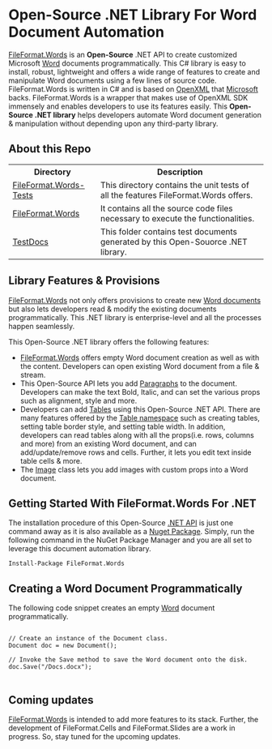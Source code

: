 # Open-Source .NET Library For Word Document Automation

<p> <a href="https://fileformat-words.github.io/FileFormat.Words-for-.NET/">FileFormat.Words</a> is an <b>Open-Source</b> .NET API to create customized Microsoft <a href="https://docs.fileformat.com/word-processing/docx/">Word<a/> documents programmatically. This C# library is easy to install, robust, lightweight and offers a
wide range of features to create and manipulate Word documents using a few lines of source code. FileFormat.Words is written in C# and is based on <a href="https://learn.microsoft.com/en-us/office/open-xml/word-processing">OpenXML</a> that <a href="https://www.microsoft.com/">Microsoft</a> backs.
FileFormat.Words is a wrapper that makes use of OpenXML SDK immensely and enables developers to use its features easily.
This <b>Open-Source .NET library</b> helps developers automate Word document generation & manipulation without depending upon any third-party library.
</p>

## About this Repo

<table>
  <tr>
    <th>Directory</th>
    <th>Description</th>
  </tr>
  <tr>
    <td><a href = "https://github.com/fileformat-words/FileFormat.Words-for-.NET/tree/main/FileFormat.Words-Tests">FileFormat.Words-Tests</a></td>
    <td>This directory contains the unit tests of all the features FileFormat.Words offers.</td>
  </tr>
  <tr>
    <td><a href = "https://github.com/fileformat-words/FileFormat.Words-for-.NET/tree/main/FileFormat.Words">FileFormat.Words</a></td>
    <td>It contains all the source code files necessary to execute the functionalities.</td>
  </tr>
  <tr>
    <td><a href = "https://github.com/fileformat-words/FileFormat.Words-for-.NET/tree/main/TestDocs">TestDocs</a></td>
    <td>This folder contains test documents generated by this Open-Souorce .NET library.</td>
  </tr>
</table>

## Library Features & Provisions

<p> <a href="https://fileformat-words.github.io/FileFormat.Words-for-.NET/api/index.html">FileFormat.Words</a> not only offers provisions to create new <a href="https://fileformat-words.github.io/FileFormat.Words-for-.NET/api/FileFormat.Words.html">Word documents</a> but also lets developers read & modify
the existing documents programmatically. This .NET library is enterprise-level and  all the processes happen seamlessly.</p>

This Open-Source .NET library offers the following features:

 - <a href="https://fileformat-words.github.io/FileFormat.Words-for-.NET/">FileFormat.Words</a> offers empty Word document creation as well as with the content. Developers can
   open existing Word document from a file & stream.
 - This Open-Source API lets you add <a href="https://fileformat-words.github.io/FileFormat.Words-for-.NET/api/FileFormat.Words.Paragraph.html">Paragraphs</a> to the document. Developers can make the text Bold, Italic, and can set the various props such as alignment, style and more.
 - Developers can add <a href="https://fileformat-words.github.io/FileFormat.Words-for-.NET/api/FileFormat.Words.Table.Table.html">Tables</a> using this Open-Source .NET API. There are many features offered by the <a href="https://fileformat-words.github.io/FileFormat.Words-for-.NET/api/FileFormat.Words.Table.html">Table namespace</a> such as creating tables, setting table border style, and setting table width.
   In addition, developers can read tables along with all the props(i.e. rows, columns and more) from an existing Word document, and can add/update/remove rows and cells. Further, it lets you edit text inside table cells & more.
 - The <a href="https://fileformat-words.github.io/FileFormat.Words-for-.NET/api/FileFormat.Words.Image.html">Image</a> class lets you add images with custom props into a Word document. 

## Getting Started With FileFormat.Words For .NET

<p> The installation procedure of this Open-Source <a href="https://fileformat-words.github.io/FileFormat.Words-for-.NET/api/index.html">.NET API</a> is just one command away as it is also available as a <a href="https://www.nuget.org/profiles/fileformatcom">Nuget Package</a>. Simply, run the following command in the NuGet Package Manager and you are all set to leverage this document
automation library.</p>
<code>Install-Package FileFormat.Words</code>

## Creating a Word Document Programmatically

The following code snippet creates an empty <a href="https://docs.fileformat.com/word-processing/docx/">Word<a/> document programmatically. 
<pre>
<code>
// Create an instance of the Document class.
Document doc = new Document();

// Invoke the Save method to save the Word document onto the disk.
doc.Save("/Docs.docx");
</code>
</pre>

## Coming updates
<p> <a href="https://fileformat-words.github.io/FileFormat.Words-for-.NET/">FileFormat.Words</a> is intended to add more features to its stack. Further, the development of FileFormat.Cells and FileFormat.Slides are a work in progress. So, stay tuned for the upcoming updates. </p>